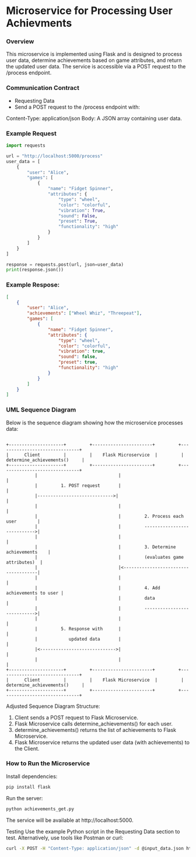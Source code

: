 # Microservice for Processing User Achievments
### Overview
This microservice is implemented using Flask and is designed to process user data, determine achievements based on game attributes, and return the updated user data. The service is accessible via a POST request to the /process endpoint.
### Communication Contract
+ Requesting Data
+ Send a POST request to the /process endpoint with:

Content-Type: application/json
Body: A JSON array containing user data.
### Example Request
```python
import requests

url = "http://localhost:5000/process"
user_data = [
    {
        "user": "Alice",
        "games": [
            {
                "name": "Fidget Spinner",
                "attributes": {
                    "type": "wheel",
                    "color": "colorful",
                    "vibration": True,
                    "sound": False,
                    "preset": True,
                    "functionality": "high"
                }
            }
        ]
    }
]

response = requests.post(url, json=user_data)
print(response.json())
```

### Example Respose:
```json
[
    {
        "user": "Alice",
        "achievements": ["Wheel Whiz", "Threepeat"],
        "games": [
            {
                "name": "Fidget Spinner",
                "attributes": {
                    "type": "wheel",
                    "color": "colorful",
                    "vibration": true,
                    "sound": false,
                    "preset": true,
                    "functionality": "high"
                }
            }
        ]
    }
]
```
### UML Sequence Diagram
Below is the sequence diagram showing how the microservice processes data:

```plaintext

+---------------------+         +-----------------------+         +-------------------------------+
|      Client         |         |    Flask Microservice  |         |   determine_achievements()     |
+---------------------+         +-----------------------+         +-------------------------------+
           |                               |                                      |
           |         1. POST request       |                                      |
           |----------------------------->|                                      |
           |                               |                                      |
           |                               |         2. Process each user        |
           |                               |         ---------------------------->|
           |                               |                                      |
           |                               |         3. Determine achievements    |
           |                               |         (evaluates game attributes)  |
           |                               |<-------------------------------------|
           |                               |                                      |
           |                               |         4. Add achievements to user |
           |                               |         data                        |
           |                               |         ---------------------------->|
           |                               |                                      |
           |         5. Response with      |                                      |
           |            updated data       |                                      |
           |<----------------------------->|                                      |
           |                               |                                      |
+---------------------+         +-----------------------+         +-------------------------------+
|      Client         |         |    Flask Microservice  |         |   determine_achievements()     |
+---------------------+         +-----------------------+         +-------------------------------+

```
Adjusted Sequence Diagram Structure:
1. Client sends a POST request to Flask Microservice.
2. Flask Microservice calls determine_achievements() for each user.
3. determine_achievements() returns the list of achievements to Flask Microservice.
4. Flask Microservice returns the updated user data (with achievements) to the Client.

### How to Run the Microservice
Install dependencies:

```bash
pip install flask
```
Run the server:

```bash
python achievements_get.py
```
The service will be available at http://localhost:5000.

Testing
Use the example Python script in the Requesting Data section to test.
Alternatively, use tools like Postman or curl:
```bash
curl -X POST -H "Content-Type: application/json" -d @input_data.json http://localhost:5000/process
```

